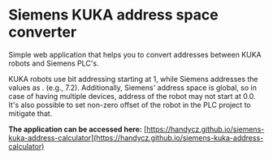 # Siemens KUKA address space converter
Simple web application that helps you to convert addresses between KUKA robots and Siemens PLC's. 

KUKA robots use bit addressing starting at 1, while Siemens addresses the values as 
<byte>.<bit in byte> (e.g., 7.2). Additionally, Siemens' address space is global, so in case of having multiple
devices, address of the robot may not start at 0.0. It's also possible to set non-zero offset of the robot in the
PLC project to mitigate that.

**The application can be accessed here:** 
[https://handycz.github.io/siemens-kuka-address-calculator](https://handycz.github.io/siemens-kuka-address-calculator)